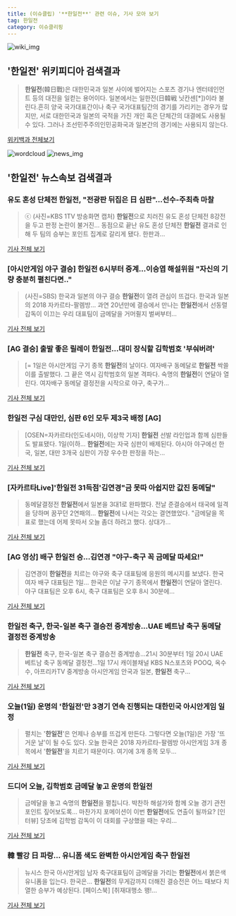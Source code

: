 ```yaml
---
title: (이슈클립) '**한일전**' 관련 이슈, 기사 모아 보기
tag: 한일전
category: 이슈클리핑
---
```

![wiki_img](https://user-images.githubusercontent.com/42597476/44503234-41136a80-a6d0-11e8-9071-6fc6418eafe4.png)
## **'**한일전**'** 위키피디아 검색결과
>**한일전**(韓日戰)은 대한민국과 일본 사이에 벌어지는 스포츠 경기나 엔터테인먼트 등의 대전을 일컫는 용어이다. 일본에서는 일한전(日韓戦 닛칸센[*])이라 불린다.흔히 양국 국가대표간이나 축구 국가대표팀간의 경기를 가리키는 경우가 많지만, 서로 대한민국과 일본의 국적을 가진 개인 혹은 단체간의 대결에도 사용될 수 있다. 그러나 조선민주주의인민공화국과 일본간의 경기에는 사용되지 않는다.

<a href="https://ko.wikipedia.org/wiki/한일전" target="_blank">위키백과 전체보기</a>

![wordcloud](https://s3.ap-northeast-2.amazonaws.com/lyrics101-wordcloud/2018-09-01-1535793425.png)
![news_img](https://user-images.githubusercontent.com/42597476/44507050-1206f400-a6e4-11e8-8d98-7ffbfebb353f.png)
## **'**한일전**'** 뉴스속보 검색결과
### 유도 혼성 단체전 **한일전**, "전광판 뒤집은 日 심판"…선수-주최측 마찰

>ⓒ (사진=KBS 1TV 방송화면 캡처) **한일전**으로 치러진 유도 혼성 단체전 8강전을 두고 판정 논란이 불거진... 동점으로 끝난 유도 혼성 단체전 **한일전** 결과로 인해 두 팀의 승부는 포인트 집계로 갈리게 됐다. 한판과...

<a href="http://www.dailian.co.kr/news/view/736601/?sc=naver" target="_blank">기사 전체 보기</a>

### [아시안게임 야구 결승] **한일전** 6시부터 중계...이승엽 해설위원 "자신의 기량 충분히 펼친다면.."

>(사진=SBS) 한국과 일본의 야구 결승 **한일전**이 열려 관심이 뜨겁다. 한국과 일본의 2018 자카르타-팔렘방... 과연 20년만에 결승에서 만나는 **한일전**에서 선동렬 감독이 이끄는 우리 대표팀이 금메달을 거머쥘지 벌써부터...

<a href="http://www.anewsa.com/detail.php?number=1364788&thread=06r02" target="_blank">기사 전체 보기</a>

### [AG 결승] 출발 좋은 릴레이 **한일전**…대미 장식할 김학범호 '부숴버려'

>[= 1일은 아시안게임 구기 종목 **한일전**의 날이다. 여자배구 동메달로 **한일전** 싹쓸이를 출발했다. 그 끝은 역시 김학범호의 일본 격파다. 숙명의 **한일전**이 연달아 열린다. 여자배구 동메달 결정전을 시작으로 야구, 축구가...

<a href="http://www.sportalkorea.com/news/view.php?gisa_uniq=2018090116572455&section_code=10&cp=se&gomb=1" target="_blank">기사 전체 보기</a>

### **한일전** 구심 대만인, 심판 6인 모두 제3국 배정 [AG]

>[OSEN=자카르타(인도네시아), 이상학 기자] **한일전** 선발 라인업과 함께 심판들도 발표됐다.   1일(이하... **한일전**에는 자국 심판이 배제된다. 아시아 야구에선 한국, 일본, 대만 3개국 심판이 가장 우수한 판정을 하는...

<a href="http://www.osen.co.kr/article/G1110979970" target="_blank">기사 전체 보기</a>

### [자카르타Live]'**한일전** 31득점'김연경"금 못따 아쉽지만 값진 동메달"

>동메달결정전 **한일전**에서 일본을 3대1로 완파했다. 전날 준결승에서 태국에 일격을 당하며 꿈꾸던 2연패의... **한일전**에 나서는 각오는 결연했었다. "금메달을 목표로 했는데 어제 못따서 오늘 좀더 하려고 했다. 상대가...

<a href="http://sports.chosun.com/news/ntype.htm?id=201809020100005620000236&servicedate=20180901" target="_blank">기사 전체 보기</a>

### [AG 영상] 배구 **한일전** 승…김연경 "야구-축구 꼭 금메달 따세요!"

>김연경이 **한일전**을 치르는 야구와 축구 대표팀에 응원의 메시지를 보냈다. 한국 여자 배구 대표팀은 1일... 한국은 이날 구기 종목에서 **한일전**이 연달아 열린다. 야구 대표팀은 오후 6시, 축구 대표팀은 오후 8시 30분에...

<a href="http://www.spotvnews.co.kr/?mod=news&act=articleView&idxno=234316" target="_blank">기사 전체 보기</a>

### **한일전** 축구, 한국-일본 축구 결승전 중계방송...UAE 베트남 축구 동메달 결정전 중계방송

>**한일전** 축구, 한국-일본 축구 결승전 중계방송...21시 30분부터 1일 20시 UAE 베트남 축구 동메달 결정전...1일 17시 캐이블채널 KBS N스포츠와 POOQ, 옥수수, 아프리카TV 중계방송 아시안게임 안국과 일본, **한일전** 축구...

<a href="http://www.namdonews.com/news/articleView.html?idxno=488442" target="_blank">기사 전체 보기</a>

### 오늘(1일) 운명의 '**한일전**'만 3경기 연속 진행되는 대한민국 아시안게임 일정

>펼치는 '**한일전**'은 언제나 승부를 뜨겁게 만든다. 그렇다면 오늘(1일)은 가장 '뜨거운 날'이 될 수도 있다. 오늘 한국은 2018 자카르타-팔렘방 아시안게임 3개 종목에서 '**한일전**'을 치르기 때문이다. 여기에 3개 종목 모두...

<a href="http://www.insight.co.kr/news/175874" target="_blank">기사 전체 보기</a>

### 드디어 오늘, 김학범호 금메달 놓고 운명의 **한일전**

>금메달을 놓고 숙명의 **한일전**을 펼칩니다. 박찬하 해설가와 함께 오늘 경기 관전포인트 짚어보도록... 마찬가지 포메이션이 이번 **한일전**에도 연출이 될까요? [인터뷰] 당초에 김학범 감독이 이 대회를 구상했을 때는 우리...

<a href="http://www.ytn.co.kr/_ln/0107_201809011418376410" target="_blank">기사 전체 보기</a>

### 韓 빨강 日 파랑… 유니폼 색도 완벽한 아시안게임 축구 **한일전**

>뉴시스 한국 아시안게임 남자 축구대표팀이 금메달을 가리는 **한일전**에서 붉은색 유니폼을 입는다. 한국은... **한일전**의 무게감까지 더해진 결승전은 어느 때보다 치열한 승부가 예상된다. [페이스북] [취재대행소 왱!...

<a href="http://news.kmib.co.kr/article/view.asp?arcid=0012649382&code=61161311&cp=nv" target="_blank">기사 전체 보기</a>


